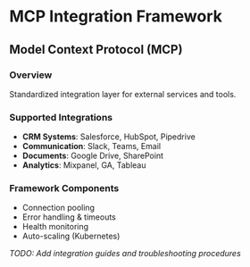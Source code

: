 ﻿# MCP Integration Framework

## Model Context Protocol (MCP)

### Overview
Standardized integration layer for external services and tools.

### Supported Integrations
- **CRM Systems**: Salesforce, HubSpot, Pipedrive
- **Communication**: Slack, Teams, Email
- **Documents**: Google Drive, SharePoint
- **Analytics**: Mixpanel, GA, Tableau

### Framework Components
- Connection pooling
- Error handling & timeouts
- Health monitoring
- Auto-scaling (Kubernetes)

*TODO: Add integration guides and troubleshooting procedures*
